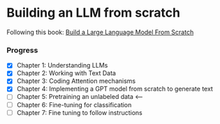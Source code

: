 # Building an LLM from scratch

Following this book: [Build a Large Language Model From Scratch](https://www.manning.com/books/build-a-large-language-model-from-scratch)

### Progress

- [x] Chapter 1: Understanding LLMs  
- [x] Chapter 2: Working with Text Data  
- [x] Chapter 3: Coding Attention mechanisms  
- [x] Chapter 4: Implementing a GPT model from scratch to generate text 
- [ ] Chapter 5: Pretraining an unlabeled data <--
- [ ] Chapter 6: Fine-tuning for classification
- [ ] Chapter 7: Fine tuning to follow instructions 
